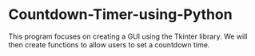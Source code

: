 # Countdown-Timer-using-Python
This program focuses on creating a GUI using the Tkinter library. We will then create functions to allow users to set a countdown time.
